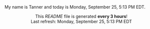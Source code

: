 My name is Tanner and today is Monday, September 25, 5:13 PM EDT.

<p align="center">This <i>README</i> file is generated <b>every 3 hours</b>!</br>Last refresh: Monday, September 25, 5:13 PM EDT<br /></p>
